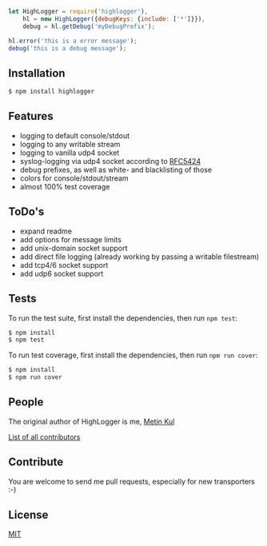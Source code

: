 ```js
let HighLogger = require('highlogger'),
    hl = new HighLogger({debugKeys: {include: ['*']}}),
    debug = hl.getDebug('myDebugPrefix');

hl.error('this is a error message');
debug('this is a debug message');
```

## Installation

```bash
$ npm install highlogger
```

## Features

  * logging to default console/stdout
  * logging to any writable stream
  * logging to vanilla udp4 socket
  * syslog-logging via udp4 socket according to [RFC5424](https://tools.ietf.org/html/rfc5424)
  * debug prefixes, as well as white- and blacklisting of those
  * colors for console/stdout/stream
  * almost 100% test coverage
  
## ToDo's

  * expand readme
  * add options for message limits
  * add unix-domain socket support
  * add direct file logging (already working by passing a writable filestream)
  * add tcp4/6 socket support
  * add udp6 socket support

## Tests

To run the test suite, first install the dependencies, then run `npm test`:

```bash
$ npm install
$ npm test
```

To run test coverage, first install the dependencies, then run `npm run cover`:

```bash
$ npm install
$ npm run cover
```

## People

The original author of HighLogger is me, [Metin Kul](https://github.com/daddy-cool)

[List of all contributors](https://github.com/daddy-cool/highlogger/graphs/contributors)

## Contribute

You are welcome to send me pull requests, especially for new transporters :-)

## License

[MIT](LICENSE)